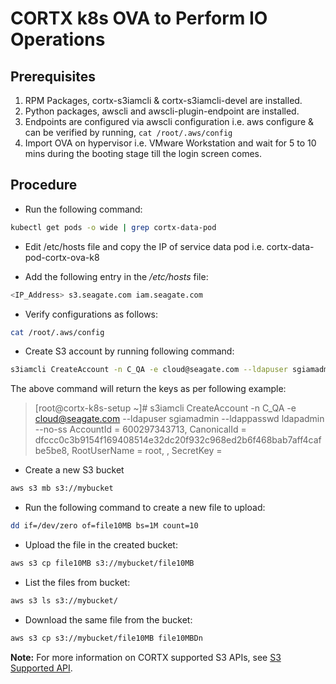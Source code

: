 CORTX k8s OVA to Perform IO Operations
======================================


## Prerequisites

1. RPM Packages, cortx-s3iamcli & cortx-s3iamcli-devel are installed.
1. Python packages, awscli and awscli-plugin-endpoint are installed.
1. Endpoints are configured via awscli configuration i.e. aws configure & can be verified by running, `cat /root/.aws/config`
1. Import OVA on hypervisor i.e. VMware Workstation and wait for 5 to 10 mins during the booting stage till the login screen comes.


## Procedure

- Run the following command:
```bash
kubectl get pods -o wide | grep cortx-data-pod
```

- Edit /etc/hosts file and copy the IP of service data pod i.e. cortx-data-pod-cortx-ova-k8

- Add the following entry in the */etc/hosts* file:
```bash
<IP_Address> s3.seagate.com iam.seagate.com
```

- Verify configurations as follows:
```bash
cat /root/.aws/config
```

- Create S3 account by running following command:
```bash
s3iamcli CreateAccount -n C_QA -e cloud@seagate.com --ldapuser sgiamadmin --  ldappasswd ldapadmin --no-ss
```

The above command will return the keys as per following example:

> [root@cortx-k8s-setup ~]# s3iamcli CreateAccount -n C_QA -e cloud@seagate.com --ldapuser sgiamadmin --ldappasswd ldapadmin --no-ss
AccountId = 600297343713, CanonicalId = dfccc0c3b9154f169408514e32dc20f932c968ed2b6f468bab7aff4cafbe5be8, RootUserName = root, <xxxxAccessKeyxxxx>, SecretKey = <xxxxSecretKeyxxxx>

- Create a new S3 bucket
```bash
aws s3 mb s3://mybucket
```

- Run the following command to create a new file to upload:
```bash
dd if=/dev/zero of=file10MB bs=1M count=10
```

- Upload the file in the created bucket:
```bash
aws s3 cp file10MB s3://mybucket/file10MB
```

- List the files from bucket:
```bash
aws s3 ls s3://mybucket/
```

- Download the same file from the bucket:
```bash
aws s3 cp s3://mybucket/file10MB file10MBDn
```

**Note:** For more information on CORTX supported S3 APIs, see [S3 Supported API](https://github.com/Seagate/cortx-s3server/blob/main/docs/s3-supported-api.md "S3 Supported API").
